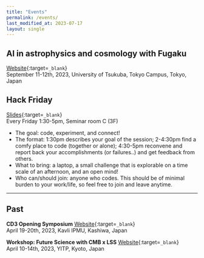 ```yaml
---
title: "Events"
permalink: /events/
last_modified_at: 2023-07-17
layout: single
---
```


## AI in astrophysics and cosmology with Fugaku
[Website](/fugakuAI/){:target=`_blank`}\
September 11-12th, 2023, University of Tsukuba, Tokyo Campus, Tokyo, Japan

## Hack Friday 
[Slides](https://docs.google.com/presentation/d/1YlANbb1qp_nbp37aalpP6JGxunt3yQOsnf2GoU-9KMw/){:target=`_blank`}\
Every Friday 1:30-5pm, Seminar room C (3F)
* The goal: code, experiment, and connect!
* The format: 1:30pm describes your goal of the session; 2-4:30pm find a comfy place to code (together or alone); 4:30-5pm reconvene and report back your accomplishments (or failures..) and get feedback from others.
* What to bring: a laptop, a small challenge that is explorable on a time scale of an afternoon, and an open mind!
* Who can/should join: anyone who codes. This should be of minimal burden to your work/life, so feel free to join and leave anytime. 

---

## Past

**CD3 Opening Symposium** 
[Website](/opening/){:target=`_blank`}\
April 19-20th, 2023, Kavli IPMU, Kashiwa, Japan

**Workshop: Future Science with CMB x LSS** 
[Website](https://www2.yukawa.kyoto-u.ac.jp/~cmb-lss/index.php){:target=`_blank`}\
April 10-14th, 2023, YITP, Kyoto, Japan
